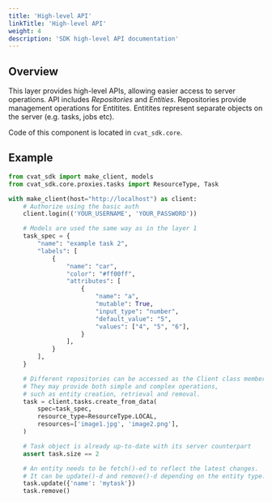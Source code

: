 ```yaml
---
title: 'High-level API'
linkTitle: 'High-level API'
weight: 4
description: 'SDK high-level API documentation'
---
```


## Overview

This layer provides high-level APIs, allowing easier access to server operations.
API includes _Repositories_ and _Entities_. Repositories provide management
operations for Entitites. Entitites represent separate objects on the server
(e.g. tasks, jobs etc).

Code of this component is located in `cvat_sdk.core`.

## Example

```python
from cvat_sdk import make_client, models
from cvat_sdk.core.proxies.tasks import ResourceType, Task

with make_client(host="http://localhost") as client:
    # Authorize using the basic auth
    client.login(('YOUR_USERNAME', 'YOUR_PASSWORD'))

    # Models are used the same way as in the layer 1
    task_spec = {
        "name": "example task 2",
        "labels": [
            {
                "name": "car",
                "color": "#ff00ff",
                "attributes": [
                    {
                        "name": "a",
                        "mutable": True,
                        "input_type": "number",
                        "default_value": "5",
                        "values": ["4", "5", "6"],
                    }
                ],
            }
        ],
    }

    # Different repositories can be accessed as the Client class members.
    # They may provide both simple and complex operations,
    # such as entity creation, retrieval and removal.
    task = client.tasks.create_from_data(
        spec=task_spec,
        resource_type=ResourceType.LOCAL,
        resources=['image1.jpg', 'image2.png'],
    )

    # Task object is already up-to-date with its server counterpart
    assert task.size == 2

    # An entity needs to be fetch()-ed to reflect the latest changes.
    # It can be update()-d and remove()-d depending on the entity type.
    task.update({'name': 'mytask'})
    task.remove()
```
